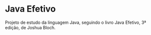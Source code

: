 # Java Efetivo
Projeto de estudo da linguagem Java, seguindo o livro Java Efetivo, 3ª edição, de Joshua Bloch.
